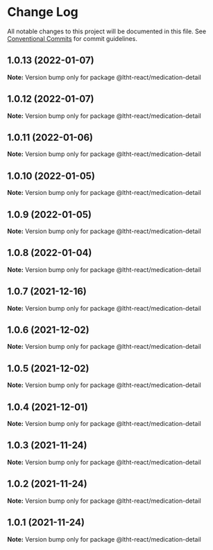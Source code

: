 # Change Log

All notable changes to this project will be documented in this file.
See [Conventional Commits](https://conventionalcommits.org) for commit guidelines.

## 1.0.13 (2022-01-07)

**Note:** Version bump only for package @ltht-react/medication-detail





## 1.0.12 (2022-01-07)

**Note:** Version bump only for package @ltht-react/medication-detail





## 1.0.11 (2022-01-06)

**Note:** Version bump only for package @ltht-react/medication-detail





## 1.0.10 (2022-01-05)

**Note:** Version bump only for package @ltht-react/medication-detail





## 1.0.9 (2022-01-05)

**Note:** Version bump only for package @ltht-react/medication-detail





## 1.0.8 (2022-01-04)

**Note:** Version bump only for package @ltht-react/medication-detail





## 1.0.7 (2021-12-16)

**Note:** Version bump only for package @ltht-react/medication-detail





## 1.0.6 (2021-12-02)

**Note:** Version bump only for package @ltht-react/medication-detail





## 1.0.5 (2021-12-02)

**Note:** Version bump only for package @ltht-react/medication-detail





## 1.0.4 (2021-12-01)

**Note:** Version bump only for package @ltht-react/medication-detail





## 1.0.3 (2021-11-24)

**Note:** Version bump only for package @ltht-react/medication-detail





## 1.0.2 (2021-11-24)

**Note:** Version bump only for package @ltht-react/medication-detail





## 1.0.1 (2021-11-24)

**Note:** Version bump only for package @ltht-react/medication-detail
